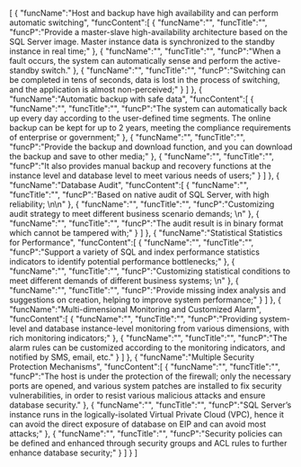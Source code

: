[
	{
		"funcName":"Host and backup have high availability and can perform automatic switching",
		"funcContent":[
			{
				"funcName":"",
				"funcTitle":"",
				"funcP":"Provide a master-slave high-availability architecture based on the SQL Server image. Master instance data is synchronized to the standby instance in real time;"
			},
			{
				"funcName":"",
				"funcTitle":"",
				"funcP":"When a fault occurs, the system can automatically sense and perform the active-standby switch."
			},
			{
				"funcName":"",
				"funcTitle":"",
				"funcP":"Switching can be completed in tens of seconds, data is lost in the process of switching, and the application is almost non-perceived;"
			}
		]
	},
	{
		"funcName":"Automatic backup with safe data",
		"funcContent":[
			{
				"funcName":"",
				"funcTitle":"",
				"funcP":"The system can automatically back up every day according to the user-defined time segments. The online backup can be kept for up to 2 years, meeting the compliance requirements of enterprise or government;"
			},
			{
				"funcName":"",
				"funcTitle":"",
				"funcP":"Provide the backup and download function, and you can download the backup and save to other media;"
			},
			{
				"funcName":"",
				"funcTitle":"",
				"funcP":"It also provides manual backup and recovery functions at the instance level and database level to meet various needs of users;"
			}
		]
	},
	{
		"funcName":"Database Audit",
		"funcContent":[
			{
				"funcName":"",
				"funcTitle":"",
				"funcP":"Based on native audit of SQL Server, with high reliability; \n\n"
			},
			{
				"funcName":"",
				"funcTitle":"",
				"funcP":"Customizing audit strategy to meet different business scenario demands; \n"
			},
			{
				"funcName":"",
				"funcTitle":"",
				"funcP":"The audit result is in binary format which cannot be tampered with;"
			}
		]
	},
	{
		"funcName":"Statistical Statistics for Performance",
		"funcContent":[
			{
				"funcName":"",
				"funcTitle":"",
				"funcP":"Support a variety of SQL and index performance statistics indicators to identify potential performance bottlenecks;"
			},
			{
				"funcName":"",
				"funcTitle":"",
				"funcP":"Customizing statistical conditions to meet different demands of different business systems; \n"
			},
			{
				"funcName":"",
				"funcTitle":"",
				"funcP":"Provide missing index analysis and suggestions on creation, helping to improve system performance;"
			}
		]
	},
	{
		"funcName":"Multi-dimensional Monitoring and Customized Alarm",
		"funcContent":[
			{
				"funcName":"",
				"funcTitle":"",
				"funcP":"Providing system-level and database instance-level monitoring from various dimensions, with rich monitoring indicators;"
			},
			{
				"funcName":"",
				"funcTitle":"",
				"funcP":"The alarm rules can be customized according to the monitoring indicators, and notified by SMS, email, etc."
			}
		]
	},
	{
		"funcName":"Multiple Security Protection Mechanisms",
		"funcContent":[
			{
				"funcName":"",
				"funcTitle":"",
				"funcP":"The host is under the protection of the firewall; only the necessary ports are opened, and various system patches are installed to fix security vulnerabilities, in order to resist various malicious attacks and ensure database security."
			},
			{
				"funcName":"",
				"funcTitle":"",
				"funcP":"SQL Server’s instance runs in the logically-isolated Virtual Private Cloud (VPC), hence it can avoid the direct exposure of database on EIP and can avoid most attacks;"
			},
			{
				"funcName":"",
				"funcTitle":"",
				"funcP":"Security policies can be defined and enhanced through security groups and ACL rules to further enhance database security;"
			}
		]
	}
]